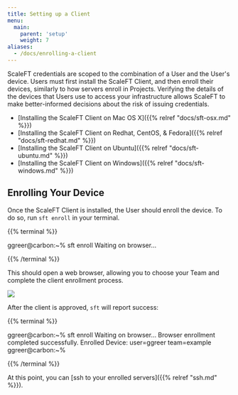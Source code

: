 ```yaml
---
title: Setting up a Client
menu:
  main:
    parent: 'setup'
    weight: 7
aliases:
  - /docs/enrolling-a-client
---
```


ScaleFT credentials are scoped to the combination of a User and the User's device.
Users must first install the ScaleFT Client, and then enroll their devices, similarly
to how servers enroll in Projects. Verifying the details of the devices that Users use
to access your infrastructure allows ScaleFT to make better-informed decisions about the
risk of issuing credentials.

- [Installing the ScaleFT Client on Mac OS X]({{% relref "docs/sft-osx.md" %}})
- [Installing the ScaleFT Client on Redhat, CentOS, & Fedora]({{% relref "docs/sft-redhat.md" %}})
- [Installing the ScaleFT Client on Ubuntu]({{% relref "docs/sft-ubuntu.md" %}})
- [Installing the ScaleFT Client on Windows]({{% relref "docs/sft-windows.md" %}})


## Enrolling Your Device

Once the ScaleFT Client is installed, the User should enroll the device. To
do so, run `sft enroll` in your terminal.

{{% terminal %}}<div>ggreer@carbon:~% sft enroll
Waiting on browser...




</div>{{% /terminal %}}

This should open a web browser, allowing you to choose your Team and complete the client enrollment process.

<img src="/docs/static/client-enrollment-approval.png" style="max-height: 621px;" />

After the client is approved, `sft` will report success:

{{% terminal %}}<div>ggreer@carbon:~% sft enroll
Waiting on browser...
Browser enrollment completed successfully.
Enrolled Device: user=ggreer team=example
ggreer@carbon:~%


</div>{{% /terminal %}}

At this point, you can [ssh to your enrolled servers]({{% relref "ssh.md" %}}).

